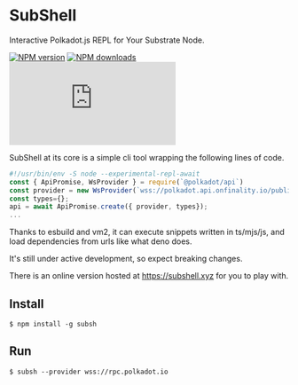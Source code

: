 # SubShell

Interactive Polkadot.js REPL for Your Substrate Node.

[![NPM version](https://img.shields.io/npm/v/subsh.svg?style=flat)](https://npmjs.org/package/subsh)
[![NPM downloads](https://img.shields.io/npm/dm/subsh.svg?style=flat)](https://npmjs.org/package/subsh)
[![Subshell Discussion](https://img.shields.io/matrix/subshell:matrix.org)](https://matrix.to/#/#subshell:matrix.org)

SubShell at its core is a simple cli tool wrapping the following lines of code.

```javascript
#!/usr/bin/env -S node --experimental-repl-await
const { ApiPromise, WsProvider } = require(`@polkadot/api`)
const provider = new WsProvider(`wss://polkadot.api.onfinality.io/public-ws`);
const types={};
api = await ApiPromise.create({ provider, types});
...
```

Thanks to esbuild and vm2, it can execute snippets written in ts/mjs/js, and load dependencies from urls like what deno does.

It's still under active development, so expect breaking changes.

There is an online version hosted at https://subshell.xyz for you to play with.

## Install
```
$ npm install -g subsh
```

## Run

```
$ subsh --provider wss://rpc.polkadot.io
```


<!--
## Features

### Interactive scripting (REPL)

### Script file execution

### Keyring management

### Upload to IPFS

### Generate documentation from metadata
-->
